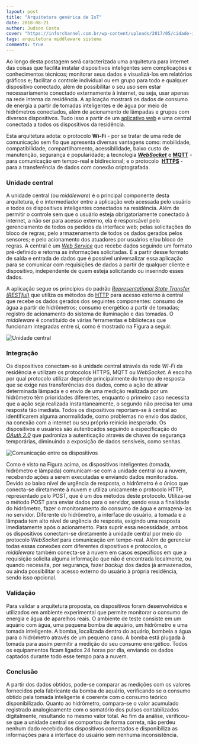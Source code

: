 ```yaml
---
layout: post
title: "Arquitetura genérica de IoT"
date: 2018-08-21
author: Judson Costa
cover: "https://inforchannel.com.br/wp-content/uploads/2017/05/cidade-inteligente2.jpg"
tags: arquitetura middleware sistema
comments: true
---
```


Ao longo desta postagem será caracterizada uma arquitetura para internet das coisas que facilita instalar dispositivos inteligentes sem complicações e conhecimentos técnicos; monitorar seus dados e visualizá-los em relatórios gráficos e; facilitar o controle individual ou em grupo para todo e qualquer dispositivo conectado, além de possibilitar o seu uso sem estar necessariamente conectado externamente à internet, ou seja, usar apenas na rede interna da residência. A aplicação mostrará os dados de consumo de energia a partir de tomadas inteligentes e de água por meio de hidrômetros conectados, além de acionamento de lâmpadas e grupos com diversos dispositivos. Tudo isso a partir de um [aplicativo web](https://developers.google.com/web/fundamentals/codelabs/your-first-pwapp/?hl=pt-br) e uma central conectada a todos os dispositivos da residência.

Esta arquitetura adota: o protocolo **Wi-Fi** - por se tratar de uma rede de comunicação sem fio que apresenta diversas vantagens como: mobilidade, compatibilidade, compartilhamento, acessibilidade, baixo custo de manutenção, segurança e popularidade; a tecnologia [**_WebSocket_**](https://developer.mozilla.org/pt-BR/docs/WebSockets) e [**MQTT**](https://www.ibm.com/developerworks/br/library/iot-mqtt-why-good-for-iot/index.html) - para comunicação em tempo-real e bidirecional; e o protocolo  [**HTTPS**](https://pt.wikipedia.org/wiki/Hyper_Text_Transfer_Protocol_Secure) - para a transferência de dados com conexão criptografada.

### Unidade central

A unidade central (ou _middleware_) é o principal componente desta arquitetura, é o intermediador entre a aplicação web acessada pelo usuário e todos os dispositivos inteligentes conectados na residência. Além de permitir o controle sem que o usuário esteja obrigatoriamente conectado à internet, a não ser para acesso externo, ela é responsável pelo gerenciamento de todos os pedidos da interface web; pelas solicitações do bloco de regras; pelo armazenamento de todos os dados gerados pelos sensores; e pelo acionamento dos atuadores por usuários e/ou bloco de regras. A central é um [_Web Service_](https://pt.wikipedia.org/wiki/Web_service) que recebe dados seguindo um formato pré-definido e retorna as informações solicitadas. É a partir desse formato de saída e entrada de dados que é possível universalizar essa aplicação para se comunicar com requisições de dados a partir de qualquer cliente e dispositivo, independente de quem esteja solicitando ou inserindo esses dados.

A aplicação segue os princípios do padrão [_Representational State Transfer (RESTful)_](https://becode.com.br/o-que-e-api-rest-e-restful/) que utiliza os métodos do [HTTP](https://developer.mozilla.org/pt-BR/docs/Web/HTTP) para acesso externo à central que recebe os dados gerados dos seguintes componentes: consumo de água a partir de hidrômetros; consumo energético a partir de tomadas; registro de acionamento do sistema de iluminação e das tomadas. O _middleware_ é constituído de várias ferramentas e bibliotecas que funcionam integradas entre si, como é mostrado na Figura a seguir.

![Unidade central]({{site.baseurl}}/assets/post/arquitetura-generica/central.png)

### Integração

Os dispositivos conectam-se à unidade central através da rede _Wi-Fi_ da residência e utilizam os protocolos HTTPS, MQTT ou _WebSocket_. A escolha por qual protocolo utilizar depende principalmente do tempo de resposta que se exige nas transferências dos dados, como a ação de ativar determinada lâmpada e o envio de uma medição realizada por um hidrômetro têm prioridades diferentes, enquanto o primeiro caso necessita que a ação seja realizada instantaneamente, o segundo não precisa ter uma resposta tão imediata. Todos os dispositivos reportam-se à central ao identificarem alguma anormalidade, como problemas no envio dos dados, na conexão com a internet ou seu próprio reinício inesperado. Os dispositivos e usuários são autenticados seguindo a especificação do [_OAuth 2.0_](https://www.digitalocean.com/community/tutorials/uma-introducao-ao-oauth-2-pt) que padroniza a autenticação através de chaves de segurança temporárias, diminuindo a exposição de dados sensíveis, como senhas.

![Comunicação entre os dispositivos]({{site.baseurl}}/assets/post/arquitetura-generica/integracao.png)

Como é visto na Figura acima, os dispositivos inteligentes (tomada, hidrômetro e lâmpada) comunicam-se com a unidade central ou a nuvem, recebendo ações a serem executadas e enviando dados monitorados. Devido ao baixo nível de urgência de resposta, o hidrômetro é o único que conecta-se diretamente à nuvem e utiliza unicamente o protocolo HTTP, representado pelo POST, que é um dos métodos deste protocolo. Utiliza-se o método POST para enviar dados para o servidor, sendo essa a finalidade do hidrômetro, fazer o monitoramento do consumo de água e armazená-las no servidor. Diferente do hidrômetro, a interface do usuário, a tomada e a lâmpada tem alto nível de urgência de resposta, exigindo uma resposta imediatamente após o acionamento. Para suprir essa necessidade, ambos os dispositivos conectam-se diretamente à unidade central por meio do protocolo _WebSocket_ para comunicação em tempo-real. Além de gerenciar todas essas conexões com diferentes dispositivos e protocolos, o _middleware_ também conecta-se à nuvem em casos específicos em que a requisição solicita alguma informação que não é encontrada localmente, ou quando necessita, por segurança, fazer _backup_ dos dados já armazenados, ou ainda possibilitar o acesso externo do usuário à própria residência, sendo isso opcional.

### Validação

Para validar a arquitetura proposta, os dispositivos foram desenvolvidos e utilizados em ambiente experimental que permite monitorar o consumo de energia e água de aparelhos reais. O ambiente de teste consiste em um aquário com água, uma pequena bomba de aquário, um hidrômetro e uma tomada inteligente. A bomba, localizada dentro do aquário, bombeia a água para o hidrômetro através de um pequeno cano. A bomba está plugada à tomada para assim permitir a medição do seu consumo energético. Todos os equipamentos ficam ligados 24 horas por dia, enviando os dados captados durante todo esse tempo para a nuvem.

### Conclusão

A partir dos dados obtidos, pode-se comparar as medições com os valores fornecidos pela fabricante da bomba de aquário, verificando se o consumo obtido pela tomada inteligente é coerente com o consumo teórico disponibilizado. Quanto ao hidrômetro, compara-se o valor acumulado registrado analogicamente com o somatório dos pulsos contabilizados digitalmente, resultando no mesmo valor total. Ao fim da análise, verificou-se que a unidade central se comportou de forma correta, não perdeu nenhum dado recebido dos dispositivos conectados e disponibiliza as informações para a interface do usuário sem nenhuma inconsistência.
